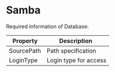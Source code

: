 # Samba

Required information of Database:

| Property   | Description           |
| ---------- | --------------------- |
| SourcePath | Path specification    |
| LoginType  | Login type for access |
